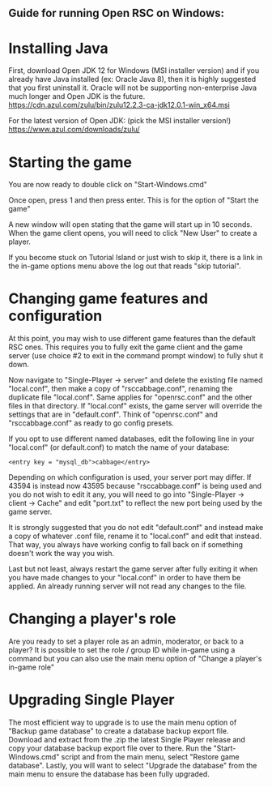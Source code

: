 ## Guide for running Open RSC on Windows:

# Installing Java

First, download Open JDK 12 for Windows (MSI installer version) and if you already have Java installed (ex: Oracle Java 8), then it is highly suggested that you first uninstall it. Oracle will not be supporting non-enterprise Java much longer and Open JDK is the future.
<a href="https://cdn.azul.com/zulu/bin/zulu12.2.3-ca-jdk12.0.1-win_x64.msi">https://cdn.azul.com/zulu/bin/zulu12.2.3-ca-jdk12.0.1-win_x64.msi</a>

For the latest version of Open JDK: (pick the MSI installer version!)
<a href="https://www.azul.com/downloads/zulu/">https://www.azul.com/downloads/zulu/</a>

# Starting the game

You are now ready to double click on "Start-Windows.cmd"

Once open, press 1 and then press enter. This is for the option of "Start the game"

A new window will open stating that the game will start up in 10 seconds. When the game client opens, you will need to click "New User" to create a player.

If you become stuck on Tutorial Island or just wish to skip it, there is a link in the in-game options menu above the log out that reads "skip tutorial".

# Changing game features and configuration

At this point, you may wish to use different game features than the default RSC ones. This requires you to fully exit the game client and the game server (use choice #2 to exit in the command prompt window) to fully shut it down.


Now navigate to "Single-Player -> server" and delete the existing file named "local.conf", then make a copy of "rsccabbage.conf", renaming the duplicate file "local.conf". Same applies for "openrsc.conf" and the other files in that directory. If "local.conf" exists, the game server will override the settings that are in "default.conf". Think of "openrsc.conf" and "rsccabbage.conf" as ready to go config presets.


If you opt to use different named databases, edit the following line in your "local.conf" (or default.conf) to match the name of your database:
```
<entry key = "mysql_db">cabbage</entry>
```

Depending on which configuration is used, your server port may differ. If 43594 is instead now 43595 because "rsccabbage.conf" is being used and you do not wish to edit it any, you will need to go into "Single-Player -> client -> Cache" and edit "port.txt" to reflect the new port being used by the game server.

It is strongly suggested that you do not edit "default.conf" and instead make a copy of whatever .conf file, rename it to "local.conf" and edit that instead. That way, you always have working config to fall back on if something doesn't work the way you wish.

Last but not least, always restart the game server after fully exiting it when you have made changes to your "local.conf" in order to have them be applied. An already running server will not read any changes to the file.

# Changing a player's role

Are you ready to set a player role as an admin, moderator, or back to a player? It is possible to set the role / group ID while in-game using a command but you can also use the main menu option of "Change a player's in-game role"

# Upgrading Single Player

The most efficient way to upgrade is to use the main menu option of "Backup game database" to create a database backup export file. Download and extract from the .zip the latest Single Player release and copy your database backup export file over to there. Run the "Start-Windows.cmd" script and from the main menu, select "Restore game database". Lastly, you will want to select "Upgrade the database" from the main menu to ensure the database has been fully upgraded.